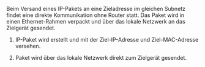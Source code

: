 Beim Versand eines IP-Pakets an eine Zieladresse im gleichen Subnetz findet eine direkte Kommunikation ohne Router statt. Das Paket wird in einen Ethernet-Rahmen verpackt und über das lokale Netzwerk an das Zielgerät gesendet.

1. IP-Paket wird erstellt und mit der Ziel-IP-Adresse und Ziel-MAC-Adresse versehen.

2. Paket wird über das lokale Netzwerk direkt zum Zielgerät gesendet.